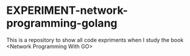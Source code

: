 # EXPERIMENT-network-programming-golang
This is a repository to show all code expriments when I study the book &lt;Network Programming With GO>
